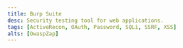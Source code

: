 ```yaml
---
title: Burp Suite
desc: Security testing tool for web applications.
tags: [ActiveRecon, OAuth, Password, SQLi, SSRF, XSS]
alts: [OwaspZap]
---
```


